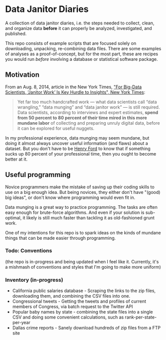 # Data Janitor Diaries

A collection of data janitor diaries, i.e. the steps needed to collect, clean, and organize data __before__ it can properly be analyzed, investigated, and published.

This repo consists of example scripts that are focused solely on downloading, unpacking, re-combining data files. There are some examples of analyses as a proof-of-concept, but for the most part, these are recipes you would run _before_ involving a database or statistical software package.

## Motivation

From an Aug. 8, 2014, article in the New York Times, ["For Big-Data Scientists, ‘Janitor Work’ Is Key Hurdle to Insights", New York Times](http://www.nytimes.com/2014/08/18/technology/for-big-data-scientists-hurdle-to-insights-is-janitor-work.html):

> Yet far too much handcrafted work — what data scientists call “data wrangling,” “data munging” and “data janitor work” — is still required. Data scientists, according to interviews and expert estimates, __spend from 50 percent to 80 percent of their time mired in this more mundane labor__ of collecting and preparing unruly digital data, before it can be explored for useful nuggets.

In my professional experience, data munging may seem mundane, but doing it almost always uncover useful information (and flaws) about a dataset. But you don't have to be [Henry Ford](http://corporate.ford.com/news-center/press-releases-detail/677-5-dollar-a-day) to know that if something sucks up 80 percent of your professional time, then you ought to become better at it.

## Useful programming

Novice programmers make the mistake of saving up their coding skills to use on a big enough idea. But being novices, they either don't have "(good) big ideas", or don't know where programming would even fit in.

Data munging is a great way to practice programming. The tasks are often easy enough for brute-force algorithms. And even if your solution is sub-optimal, it likely is still much faster than tackling it as old-fashioned grunt work.

One of my intentions for this repo is to spark ideas on the kinds of mundane things that can be made easier through programming.


### Todo: Conventions

(the repo is in-progress and being updated when I feel like it. Currently, it's a mishmash of conventions and styles that I'm going to make more uniform)

### Inventory (in-progress)

* California public salaries database - Scraping the links to the zip files, downloading them, and combining the CSV files into one.
* Congressional tweets - Getting the tweets and profiles of current members of Congress, via batch request to the Twitter API
* Popular baby names by state - combining the state files into a single CSV and doing some convenient calculations, such as rank-per-state-per-year
* Dallas crime reports - Sanely download hundreds of zip files from a FTP site



